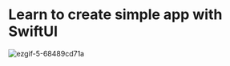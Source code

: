 # Learn to create simple app with SwiftUI

![ezgif-5-68489cd71a](https://user-images.githubusercontent.com/29440672/204097890-e50d5545-dfd5-459e-954e-a0bb736141e4.gif)
